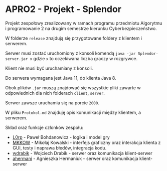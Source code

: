 # APRO2 - Projekt - Splendor
Projekt zespołowy zrealizowany w ramach programu przedmiotu Algorytmu i programowanie 2 na drugim semestrze kierunku Cyberbezpieczeństwo.

W folderze `release` znajdują się przygotowane foldery z klientem i serwerem.

Serwer musi zostać uruchomiony z konsoli komendą `java -jar Splendor-server.jar x` gdzie `x` to oczekiwana liczba graczy w rozgrywce.

Klient nie musi być uruchamiany z konsoli.

Do serwera wymagana jest Java 11, do klienta Java 8.

Obok plików `.jar` muszą znajdować się wszystkie pliki zawarte w odpowiednich dla nich folderach `client`, `server`.

Serwer zawsze uruchamia się na porcie `2000`.

W pliku `Protokol.md` znajduję opis komunikacji między klientem, a serwerem.

Skład oraz funkcje członków zespołu:
* [L0rp](https://github.com/L0rp) - Paweł Bohdanowicz - logika i model gry
* [MKKOW](https://github.com/MKKOW) - Mikołaj Kowalski - interfejs graficzny oraz interakcja klienta z GUI, testy i naprawa błedów, integracja kodu.
* [wdrabik](https://github.com/wdrabik) - Wojciech Drabik - serwer oraz komunikacja klient-serwer
* [ahermani](https://github.com/ahermani) - Agnieszka Hermaniuk - serwer oraz komunikacja klient-serwer
